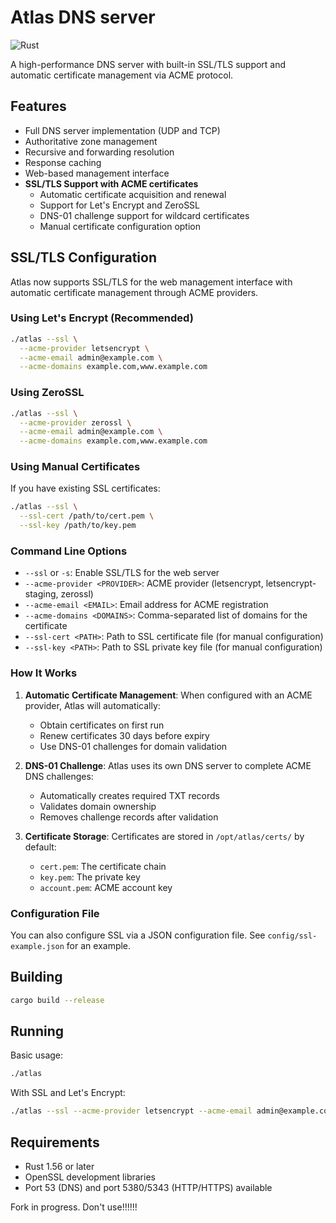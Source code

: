 Atlas DNS server
=================

![Rust](https://github.com/EmilHernvall/hermes/workflows/Rust/badge.svg)

A high-performance DNS server with built-in SSL/TLS support and automatic certificate management via ACME protocol.

## Features

- Full DNS server implementation (UDP and TCP)
- Authoritative zone management
- Recursive and forwarding resolution
- Response caching
- Web-based management interface
- **SSL/TLS Support with ACME certificates**
  - Automatic certificate acquisition and renewal
  - Support for Let's Encrypt and ZeroSSL
  - DNS-01 challenge support for wildcard certificates
  - Manual certificate configuration option

## SSL/TLS Configuration

Atlas now supports SSL/TLS for the web management interface with automatic certificate management through ACME providers.

### Using Let's Encrypt (Recommended)

```bash
./atlas --ssl \
  --acme-provider letsencrypt \
  --acme-email admin@example.com \
  --acme-domains example.com,www.example.com
```

### Using ZeroSSL

```bash
./atlas --ssl \
  --acme-provider zerossl \
  --acme-email admin@example.com \
  --acme-domains example.com,www.example.com
```

### Using Manual Certificates

If you have existing SSL certificates:

```bash
./atlas --ssl \
  --ssl-cert /path/to/cert.pem \
  --ssl-key /path/to/key.pem
```

### Command Line Options

- `--ssl` or `-s`: Enable SSL/TLS for the web server
- `--acme-provider <PROVIDER>`: ACME provider (letsencrypt, letsencrypt-staging, zerossl)
- `--acme-email <EMAIL>`: Email address for ACME registration
- `--acme-domains <DOMAINS>`: Comma-separated list of domains for the certificate
- `--ssl-cert <PATH>`: Path to SSL certificate file (for manual configuration)
- `--ssl-key <PATH>`: Path to SSL private key file (for manual configuration)

### How It Works

1. **Automatic Certificate Management**: When configured with an ACME provider, Atlas will automatically:
   - Obtain certificates on first run
   - Renew certificates 30 days before expiry
   - Use DNS-01 challenges for domain validation
   
2. **DNS-01 Challenge**: Atlas uses its own DNS server to complete ACME DNS challenges:
   - Automatically creates required TXT records
   - Validates domain ownership
   - Removes challenge records after validation

3. **Certificate Storage**: Certificates are stored in `/opt/atlas/certs/` by default:
   - `cert.pem`: The certificate chain
   - `key.pem`: The private key
   - `account.pem`: ACME account key

### Configuration File

You can also configure SSL via a JSON configuration file. See `config/ssl-example.json` for an example.

## Building

```bash
cargo build --release
```

## Running

Basic usage:
```bash
./atlas
```

With SSL and Let's Encrypt:
```bash
./atlas --ssl --acme-provider letsencrypt --acme-email admin@example.com --acme-domains example.com
```

## Requirements

- Rust 1.56 or later
- OpenSSL development libraries
- Port 53 (DNS) and port 5380/5343 (HTTP/HTTPS) available

Fork in progress. Don't use!!!!!!